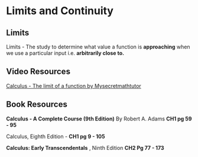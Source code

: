 # Limits and Continuity

## Limits

Limits - The study to determine what value a function is **approaching** when we use a particular input i.e. **arbitrarily close to.**

## Video Resources

[Calculus - The limit of a function by Mysecretmathtutor](https://www.youtube.com/watch?v=h_Rf_2OeSJU)

## Book Resources

**Calculus - A Complete Course (9th Edition)** By Robert A. Adams  **CH1 pg 59 - 95**

Calculus, Eighth Edition - **CH1 pg 9 - 105**

**Calculus: Early Transcendentals** , Ninth Edition **CH2 Pg 77 - 173**